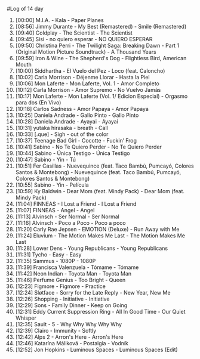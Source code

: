 #Log of 14 day

1. [00:00] M.I.A. - Kala - Paper Planes
1. [08:56] Jimmy Durante - My Best (Remastered) - Smile (Remastered)
1. [09:40] Coldplay - The Scientist - The Scientist
1. [09:45] Sisi - no quiero esperar - NO QUIERO ESPERAR
1. [09:50] Christina Perri - The Twilight Saga: Breaking Dawn - Part 1 (Original Motion Picture Soundtrack) - A Thousand Years
1. [09:59] Iron & Wine - The Shepherd's Dog - Flightless Bird, American Mouth
1. [10:00] Siddhartha - El Vuelo del Pez - Loco (feat. Caloncho)
1. [10:02] Carla Morrison - Déjenme Llorar - Hasta la Piel
1. [10:06] Mon Laferte - Mon Laferte, Vol. 1 - Amor Completo
1. [10:12] Carla Morrison - Amor Supremo - No Vuelvo Jamás
1. [10:17] Mon Laferte - Mon Laferte (Vol. 1/ Edicion Especial) - Orgasmo para dos (En Vivo)
1. [10:18] Carlos Sadness - Amor Papaya - Amor Papaya
1. [10:25] Daniela Andrade - Gallo Pinto - Gallo Pinto
1. [10:28] Daniela Andrade - Ayayai - Ayayai
1. [10:31] yutaka hirasaka - breath - Call
1. [10:33] [.que] - Sigh - out of the color
1. [10:37] Teenage Bad Girl - Cocotte - Fuckin’ Frog
1. [10:41] Sabino - No Te Quiero Perder - No Te Quiero Perder
1. [10:44] Sabino - Única Testigo - Única Testigo
1. [10:47] Sabino - Yin - Tú
1. [10:51] Fer Casillas - Nuevequince (feat. Taco Bambú, Pumcayó, Colores Santos & Montebong) - Nuevequince (feat. Taco Bambú, Pumcayó, Colores Santos & Montebong)
1. [10:55] Sabino - Yin - Película
1. [10:59] Ky Baldwin - Dear Mom (feat. Mindy Pack) - Dear Mom (feat. Mindy Pack)
1. [11:04] FINNEAS - I Lost a Friend - I Lost a Friend
1. [11:07] FINNEAS - Angel - Angel
1. [11:13] Alvinsch - Ser Normal - Ser Normal
1. [11:16] Alvinsch - Poco a Poco - Poco a poco
1. [11:20] Carly Rae Jepsen - EMOTION (Deluxe) - Run Away with Me
1. [11:24] Eluvium - The Motion Makes Me Last - The Motion Makes Me Last
1. [11:28] Lower Dens - Young Republicans - Young Republicans
1. [11:31] Tycho - Easy - Easy
1. [11:35] Sammus - 1080P - 1080P
1. [11:39] Francisca Valenzuela - Tómame - Tómame
1. [11:42] Neon Indian - Toyota Man - Toyota Man
1. [11:46] Perfume Genius - Too Bright - Queen
1. [12:23] Figmore - Figmore - Practice
1. [12:24] Sløtface - Sorry for the Late Reply - New Year, New Me
1. [12:26] Shopping - Initiative - Initiative
1. [12:29] Sons - Family Dinner - Keep on Going
1. [12:31] Eddy Current Suppression Ring - All In Good Time - Our Quiet Whisper
1. [12:35] Sault - 5 - Why Why Why Why Why
1. [12:39] Clairo - Immunity - Softly
1. [12:42] Alps 2 - Arron's Here - Arron's Here
1. [12:46] Katarína Máliková - Postalgia - Vodník
1. [12:52] Jon Hopkins - Luminous Spaces - Luminous Spaces (Edit)
